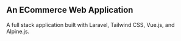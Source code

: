 ## An ECommerce Web Application

A full stack application built with Laravel, Tailwind CSS, Vue.js, and Alpine.js.
